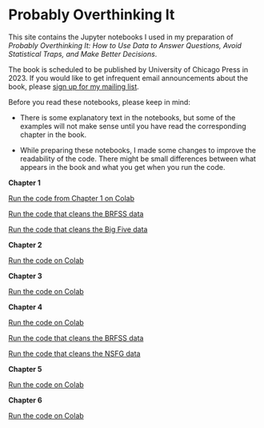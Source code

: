 # Probably Overthinking It

This site contains the Jupyter notebooks I used in my preparation of *Probably Overthinking It: How to Use Data to Answer Questions, Avoid Statistical Traps, and Make Better Decisions*.

The book is scheduled to be published by University of Chicago Press in 2023.
If you would like to get infrequent email announcements about the book, please
[sign up for my mailing list](http://eepurl.com/h0nfbX).

Before you read these notebooks, please keep in mind:

* There is some explanatory text in the notebooks, but some of the examples will not make sense until you have read the corresponding chapter in the book.

* While preparing these notebooks, I made some changes to improve the readability of the code. There might be small differences between what appears in the book and what you get when you run the code.

**Chapter 1**

[Run the code from Chapter 1 on Colab](https://colab.research.google.com/github/AllenDowney/ProbablyOverthinkingIt/blob/book/notebooks/gaussian.ipynb)

[Run the code that cleans the BRFSS data](https://colab.research.google.com/github/AllenDowney/ProbablyOverthinkingIt/blob/book/notebooks/clean_brfss.ipynb)

[Run the code that cleans the Big Five data](https://colab.research.google.com/github/AllenDowney/ProbablyOverthinkingIt/blob/book/notebooks/clean_big_five.ipynb)


**Chapter 2**

[Run the code on Colab](https://colab.research.google.com/github/AllenDowney/ProbablyOverthinkingIt/blob/book/notebooks/inspection.ipynb)


**Chapter 3**

[Run the code on Colab](https://colab.research.google.com/github/AllenDowney/ProbablyOverthinkingIt/blob/book/notebooks/preston.ipynb)


**Chapter 4**

[Run the code on Colab](https://colab.research.google.com/github/AllenDowney/ProbablyOverthinkingIt/blob/book/notebooks/lognormal.ipynb)

[Run the code that cleans the BRFSS data](https://colab.research.google.com/github/AllenDowney/ProbablyOverthinkingIt/blob/book/notebooks/clean_brfss.ipynb)

[Run the code that cleans the NSFG data](https://colab.research.google.com/github/AllenDowney/ProbablyOverthinkingIt/blob/book/notebooks/nsfg_clean.ipynb)


**Chapter 5**

[Run the code on Colab](https://colab.research.google.com/github/AllenDowney/ProbablyOverthinkingIt/blob/book/notebooks/nbue.ipynb)


**Chapter 6**

[Run the code on Colab](https://colab.research.google.com/github/AllenDowney/ProbablyOverthinkingIt/blob/book/notebooks/berkson.ipynb)
